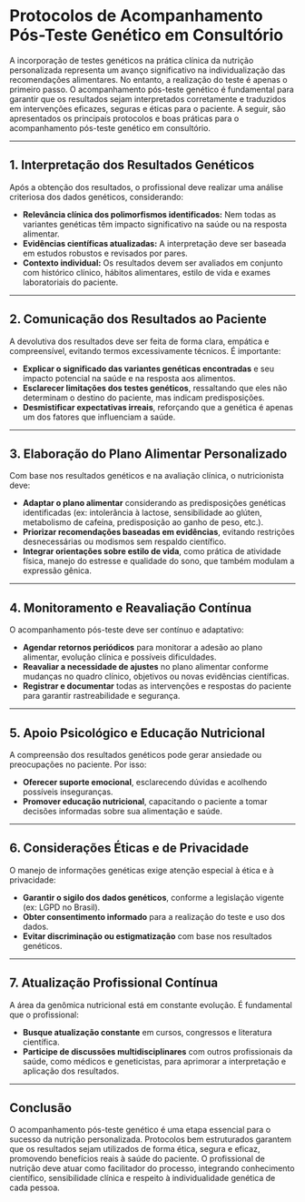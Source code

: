 # Protocolos de Acompanhamento Pós-Teste Genético em Consultório

A incorporação de testes genéticos na prática clínica da nutrição personalizada representa um avanço significativo na individualização das recomendações alimentares. No entanto, a realização do teste é apenas o primeiro passo. O acompanhamento pós-teste genético é fundamental para garantir que os resultados sejam interpretados corretamente e traduzidos em intervenções eficazes, seguras e éticas para o paciente. A seguir, são apresentados os principais protocolos e boas práticas para o acompanhamento pós-teste genético em consultório.

---

## 1. Interpretação dos Resultados Genéticos

Após a obtenção dos resultados, o profissional deve realizar uma análise criteriosa dos dados genéticos, considerando:

- **Relevância clínica dos polimorfismos identificados:** Nem todas as variantes genéticas têm impacto significativo na saúde ou na resposta alimentar.
- **Evidências científicas atualizadas:** A interpretação deve ser baseada em estudos robustos e revisados por pares.
- **Contexto individual:** Os resultados devem ser avaliados em conjunto com histórico clínico, hábitos alimentares, estilo de vida e exames laboratoriais do paciente.

---

## 2. Comunicação dos Resultados ao Paciente

A devolutiva dos resultados deve ser feita de forma clara, empática e compreensível, evitando termos excessivamente técnicos. É importante:

- **Explicar o significado das variantes genéticas encontradas** e seu impacto potencial na saúde e na resposta aos alimentos.
- **Esclarecer limitações dos testes genéticos**, ressaltando que eles não determinam o destino do paciente, mas indicam predisposições.
- **Desmistificar expectativas irreais**, reforçando que a genética é apenas um dos fatores que influenciam a saúde.

---

## 3. Elaboração do Plano Alimentar Personalizado

Com base nos resultados genéticos e na avaliação clínica, o nutricionista deve:

- **Adaptar o plano alimentar** considerando as predisposições genéticas identificadas (ex: intolerância à lactose, sensibilidade ao glúten, metabolismo de cafeína, predisposição ao ganho de peso, etc.).
- **Priorizar recomendações baseadas em evidências**, evitando restrições desnecessárias ou modismos sem respaldo científico.
- **Integrar orientações sobre estilo de vida**, como prática de atividade física, manejo do estresse e qualidade do sono, que também modulam a expressão gênica.

---

## 4. Monitoramento e Reavaliação Contínua

O acompanhamento pós-teste deve ser contínuo e adaptativo:

- **Agendar retornos periódicos** para monitorar a adesão ao plano alimentar, evolução clínica e possíveis dificuldades.
- **Reavaliar a necessidade de ajustes** no plano alimentar conforme mudanças no quadro clínico, objetivos ou novas evidências científicas.
- **Registrar e documentar** todas as intervenções e respostas do paciente para garantir rastreabilidade e segurança.

---

## 5. Apoio Psicológico e Educação Nutricional

A compreensão dos resultados genéticos pode gerar ansiedade ou preocupações no paciente. Por isso:

- **Oferecer suporte emocional**, esclarecendo dúvidas e acolhendo possíveis inseguranças.
- **Promover educação nutricional**, capacitando o paciente a tomar decisões informadas sobre sua alimentação e saúde.

---

## 6. Considerações Éticas e de Privacidade

O manejo de informações genéticas exige atenção especial à ética e à privacidade:

- **Garantir o sigilo dos dados genéticos**, conforme a legislação vigente (ex: LGPD no Brasil).
- **Obter consentimento informado** para a realização do teste e uso dos dados.
- **Evitar discriminação ou estigmatização** com base nos resultados genéticos.

---

## 7. Atualização Profissional Contínua

A área da genômica nutricional está em constante evolução. É fundamental que o profissional:

- **Busque atualização constante** em cursos, congressos e literatura científica.
- **Participe de discussões multidisciplinares** com outros profissionais da saúde, como médicos e geneticistas, para aprimorar a interpretação e aplicação dos resultados.

---

## Conclusão

O acompanhamento pós-teste genético é uma etapa essencial para o sucesso da nutrição personalizada. Protocolos bem estruturados garantem que os resultados sejam utilizados de forma ética, segura e eficaz, promovendo benefícios reais à saúde do paciente. O profissional de nutrição deve atuar como facilitador do processo, integrando conhecimento científico, sensibilidade clínica e respeito à individualidade genética de cada pessoa.